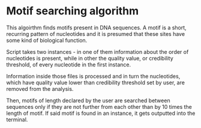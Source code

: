 # Motif searching algorithm
This algoirthm finds motifs present in DNA sequences. A motif is a short, recurring pattern of nucleotides and it is presumed that these sites have some kind of biological function.

  Script takes two instances - in one of them information about the order of nucleotides is present, while in other the quality value, or credibility threshold, of every nucleotide in the first instance. 

  Information inside those files is processed and in turn the nucleotides, which have quality value lower than credibility threshold set by user, are removed from the analysis.
  
  Then, motifs of length declared by the user are searched between sequences only if they are not further from each other than by 10 times the length of motif.
  If said motif is found in an instance, it gets outputted into the terminal.
